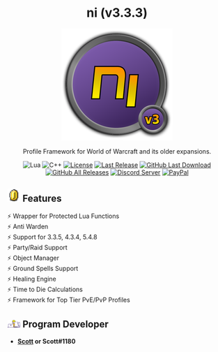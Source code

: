 <!-- markdownlint-disable MD004 MD033 -->
<div align="center">

# ni (v3.3.3)

<img src="https://github.com/darhanger/ni-v3/blob/main/docs/_media/logo.png" alt="Logo of ni" width="256"/>

Profile Framework for World of Warcraft and its older expansions.

![Lua](https://img.shields.io/badge/Lua-2C2D72?style=flat-squaree&logo=lua&logoColor=white)
![C++](https://img.shields.io/badge/C%2B%2B-00599C?style=flat-squaree&logo=c%2B%2B&logoColor=white)
[![License](https://img.shields.io/github/license/darhanger/ni-v3?style=flat-square)](https://github.com/darhanger/ni-v3/blob/main/License) 
[![Last Release](https://img.shields.io/github/v/release/darhanger/ni-v3?style=flat-square)](https://github.com/darhanger/ni-v3)
[![GitHub Last Download](https://img.shields.io/github/downloads/darhanger/ni-v3/3.3.3/total?style=flat-square)](https://github.com/darhanger/ni-v3/releases/tag/3.3.3)
[![GitHub All Releases](https://img.shields.io/github/downloads/darhanger/ni-v3/total?style=flat-square)](https://github.com/darhanger/ni-v3/releases)
[![Discord Server](https://img.shields.io/badge/Discord-7289DA?style=flat-squaree&logo=discord&logoColor=white)](https://discord.gg/xBFKJc6QRr)
[![PayPal](https://img.shields.io/badge/PayPal-00457C?style=flat-square&logo=paypal&logoColor=white)](https://www.paypal.com/donate/?hosted_button_id=WMPGGC32C7U7U)

</div>

##  <img src="https://github.com/darhanger/darhanger/blob/master/Assets/coin.gif" width="30px"> Features

⚡️ Wrapper for Protected Lua Functions<br>
⚡️ Anti Warden<br>
⚡️ Support for 3.3.5, 4.3.4, 5.4.8<br>
⚡️ Party/Raid Support<br>
⚡️ Object Manager<br>
⚡️ Ground Spells Support<br>
⚡️ Healing Engine<br>
⚡️ Time to Die Calculations<br>
⚡️ Framework for Top Tier PvE/PvP Profiles<br>

## <img src="https://github.com/darhanger/darhanger/blob/master/Assets/Designer.gif" width="30px"> Program Developer

- **[Scott](https://github.com/scizzydo) or Scott#1180**
